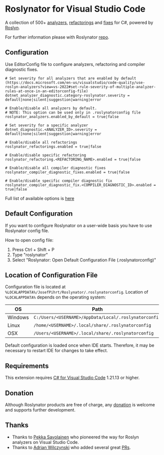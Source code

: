 # Roslynator for Visual Studio Code

A collection of 500+ [analyzers](https://github.com/JosefPihrt/Roslynator/blob/main/src/Analyzers/README.md), [refactorings](https://github.com/JosefPihrt/Roslynator/blob/main/src/Refactorings/README.md) and [fixes](https://github.com/JosefPihrt/Roslynator/blob/main/src/CodeFixes/README.md) for C#, powered by [Roslyn](https://github.com/dotnet/roslyn).

For further information please with Roslynator [repo](https://github.com/JosefPihrt/Roslynator).

## Configuration

Use EditorConfig file to configure analyzers, refactoring and compiler diagnostic fixes.

```editorconfig
# Set severity for all analyzers that are enabled by default (https://docs.microsoft.com/en-us/visualstudio/code-quality/use-roslyn-analyzers?view=vs-2022#set-rule-severity-of-multiple-analyzer-rules-at-once-in-an-editorconfig-file)
dotnet_analyzer_diagnostic.category-roslynator.severity = default|none|silent|suggestion|warning|error

# Enable/disable all analyzers by default.
# NOTE: This option can be used only in .roslynatorconfig file
roslynator_analyzers.enabled_by_default = true|false

# Set severity for a specific analyzer
dotnet_diagnostic.<ANALYZER_ID>.severity = default|none|silent|suggestion|warning|error

# Enable/disable all refactorings
roslynator_refactorings.enabled = true|false

# Enable/disable specific refactoring
roslynator_refactoring.<REFACTORING_NAME>.enabled = true|false

# Enable/disable all compiler diagnostic fixes
roslynator_compiler_diagnostic_fixes.enabled = true|false

# Enable/disable specific compiler diagnostic fix
roslynator_compiler_diagnostic_fix.<COMPILER_DIAGNOSTIC_ID>.enabled = true|false
```

Full list of available options is [here](https://github.com/JosefPihrt/Roslynator/blob/main/docs/Configuration.md)

## Default Configuration

If you want to configure Roslynator on a user-wide basis you have to use Roslynator config file.

How to open config file:

1) Press Ctrl + Shift + P
2) Type "roslynator"
3) Select "Roslynator: Open Default Configuration File (.roslynatorconfig)"

## Location of Configuration File

Configuration file is located at `%LOCALAPPDATA%/JosefPihrt/Roslynator/.roslynatorconfig`.
Location of `%LOCALAPPDATA%` depends on the operating system:

| OS | Path |
| -------- | ------- |
| Windows | `C:/Users/<USERNAME>/AppData/Local/.roslynatorconfig` |
| Linux | `/home/<USERNAME>/.local/share/.roslynatorconfig` |
| OSX | `/Users/<USERNAME>/.local/share/.roslynatorconfig` |

Default configuration is loaded once when IDE starts. Therefore, it may be necessary to restart IDE for changes to take effect.

## Requirements

This extension requires [C# for Visual Studio Code](https://marketplace.visualstudio.com/items?itemName=ms-dotnettools.csharp) 1.21.13 or higher.

## Donation

Although Roslynator products are free of charge, any [donation](https://www.paypal.com/cgi-bin/webscr?cmd=_s-xclick&hosted_button_id=BX85UA346VTN6) is welcome and supports further development.

## Thanks

* Thanks to [Pekka Savolainen](https://github.com/savpek) who pioneered the way for Roslyn analyzers on Visual Studio Code.
* Thanks to [Adrian Wilczynski](https://github.com/AdrianWilczynski) who added several great [PRs](https://github.com/JosefPihrt/Roslynator/pulls?q=author%3AAdrianWilczynski).
